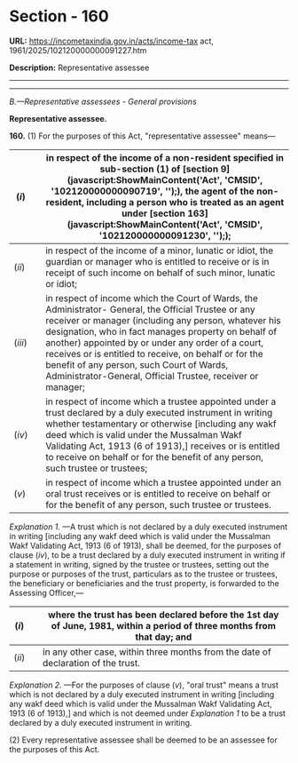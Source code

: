 # Section - 160

**URL:** https://incometaxindia.gov.in/acts/income-tax act, 1961/2025/102120000000091227.htm

**Description:** Representative assessee

---

****

_B.—Representative assessees - General provisions_

**Representative assessee.**

**160.** (1) For the purposes of this Act, "representative assessee" means—

(_i_)|  |  in respect of the income of a non-resident specified in sub-section (1) of [section 9](javascript:ShowMainContent\('Act', 'CMSID', '102120000000090719', ''\);), the agent of the non-resident, including a person who is treated as an agent under [section 163](javascript:ShowMainContent\('Act', 'CMSID', '102120000000091230', ''\););  
---|---|---  
(_ii_)|  |  in respect of the income of a minor, lunatic or idiot, the guardian or manager who is entitled to receive or is in receipt of such income on behalf of such minor, lunatic or idiot;  
(_iii_)|  |  in respect of income which the Court of Wards, the Administrator- General, the Official Trustee or any receiver or manager (including any person, whatever his designation, who in fact manages property on behalf of another) appointed by or under any order of a court, receives or is entitled to receive, on behalf or for the benefit of any person, such Court of Wards, Administrator-General, Official Trustee, receiver or manager;  
(_iv_)|  |  in respect of income which a trustee appointed under a trust declared by a duly executed instrument in writing whether testamentary or otherwise [including any wakf deed which is valid under the Mussalman Wakf Validating Act, 1913 (6 of 1913),] receives or is entitled to receive on behalf or for the benefit of any person, such trustee or trustees;  
(_v_)|  |  in respect of income which a trustee appointed under an oral trust receives or is entitled to receive on behalf or for the benefit of any person, such trustee or trustees.  
  
_Explanation 1._ —A trust which is not declared by a duly executed instrument in writing [including any wakf deed which is valid under the Mussalman Wakf Validating Act, 1913 (6 of 1913), shall be deemed, for the purposes of clause (_iv_), to be a trust declared by a duly executed instrument in writing if a statement in writing, signed by the trustee or trustees, setting out the purpose or purposes of the trust, particulars as to the trustee or trustees, the beneficiary or beneficiaries and the trust property, is forwarded to the Assessing Officer,—

(_i_)|  |  where the trust has been declared before the 1st day of June, 1981, within a period of three months from that day; and  
---|---|---  
(_ii_)|  |  in any other case, within three months from the date of declaration of the trust.  
  
_Explanation 2._ —For the purposes of clause (_v_), "oral trust" means a trust which is not declared by a duly executed instrument in writing [including any wakf deed which is valid under the Mussalman Wakf Validating Act, 1913 (6 of 1913),] and which is not deemed under _Explanation 1_ to be a trust declared by a duly executed instrument in writing.

(2) Every representative assessee shall be deemed to be an assessee for the purposes of this Act.